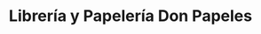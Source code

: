 ---
title: "Librería y Papelería Don Papeles"
url: /ciudad-guayana-puerto-ordaz/libreria-y-papeleria-don-papeles/
shop: Schreibwaren
---
